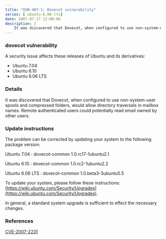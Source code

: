 ```yaml
---
title: "USN-487-1: Dovecot vulnerability"
series: [ ubuntu-6.06-lts]
date: 2007-07-17 12:00:00
description: |
    It was discovered that Dovecot, when configured to use non-system-user spools and compressed folders, would allow directory traversals in mailbox names.  Remote authenticated users could potentially read email owned by other users.
--- 
```

 
### dovecot vulnerability

A security issue affects these releases of Ubuntu and its derivatives:

* Ubuntu 7.04
* Ubuntu 6.10
* Ubuntu 6.06 LTS

### Details

It was discovered that Dovecot, when configured to use non-system-user spools and compressed folders, would allow directory traversals in mailbox names. Remote authenticated users could potentially read email owned by other users.

### Update instructions

The problem can be corrected by updating your system to the following package version:

Ubuntu 7.04
 : dovecot-common <span>1.0.rc17-1ubuntu2.1</span>

Ubuntu 6.10
 : dovecot-common <span>1.0.rc2-1ubuntu2.2</span>

Ubuntu 6.06 LTS
 : dovecot-common <span>1.0.beta3-3ubuntu5.5</span>

To update your system, please follow these instructions: [https://wiki.ubuntu.com/Security/Upgrades](https://wiki.ubuntu.com/Security/Upgrades).

In general, a standard system upgrade is sufficient to effect the necessary changes.

### References

 [CVE-2007-2231](http://people.ubuntu.com/~ubuntu-security/cve/CVE-2007-2231)
 
